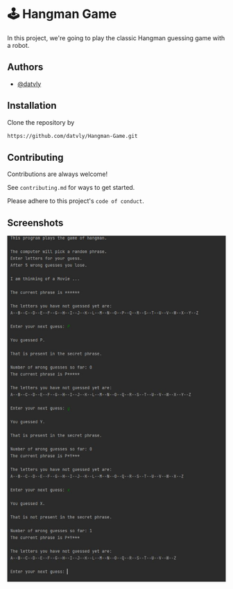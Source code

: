 
# 🕹 Hangman Game


In this project, we're going to play the classic Hangman guessing game with a robot.



## Authors

- [@datvly](https://www.github.com/datvly)


## Installation

Clone the repository by
```bash
https://github.com/datvly/Hangman-Game.git
```
    
## Contributing

Contributions are always welcome!

See `contributing.md` for ways to get started.

Please adhere to this project's `code of conduct`.


## Screenshots

![App Screenshot](https://github.com/datvly/Hangman-Game/blob/main/Picture.JPG)

